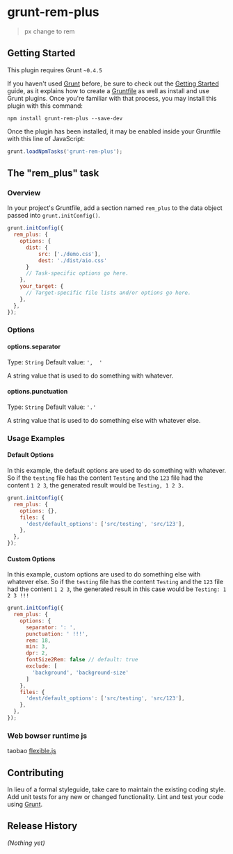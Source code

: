 # grunt-rem-plus

> px change to rem

## Getting Started
This plugin requires Grunt `~0.4.5`

If you haven't used [Grunt](http://gruntjs.com/) before, be sure to check out the [Getting Started](http://gruntjs.com/getting-started) guide, as it explains how to create a [Gruntfile](http://gruntjs.com/sample-gruntfile) as well as install and use Grunt plugins. Once you're familiar with that process, you may install this plugin with this command:

```shell
npm install grunt-rem-plus --save-dev
```

Once the plugin has been installed, it may be enabled inside your Gruntfile with this line of JavaScript:

```js
grunt.loadNpmTasks('grunt-rem-plus');
```

## The "rem_plus" task

### Overview
In your project's Gruntfile, add a section named `rem_plus` to the data object passed into `grunt.initConfig()`.

```js
grunt.initConfig({
  rem_plus: {
    options: {
      dist: {
          src: ['./demo.css'],
          dest: './dist/aio.css'
      }
      // Task-specific options go here.
    },
    your_target: {
      // Target-specific file lists and/or options go here.
    },
  },
});
```

### Options

#### options.separator
Type: `String`
Default value: `',  '`

A string value that is used to do something with whatever.

#### options.punctuation
Type: `String`
Default value: `'.'`

A string value that is used to do something else with whatever else.

### Usage Examples

#### Default Options
In this example, the default options are used to do something with whatever. So if the `testing` file has the content `Testing` and the `123` file had the content `1 2 3`, the generated result would be `Testing, 1 2 3.`

```js
grunt.initConfig({
  rem_plus: {
    options: {},
    files: {
      'dest/default_options': ['src/testing', 'src/123'],
    },
  },
});
```

#### Custom Options
In this example, custom options are used to do something else with whatever else. So if the `testing` file has the content `Testing` and the `123` file had the content `1 2 3`, the generated result in this case would be `Testing: 1 2 3 !!!`

```js
grunt.initConfig({
  rem_plus: {
    options: {
      separator: ': ',
      punctuation: ' !!!',
      rem: 18,
      min: 3,
      dpr: 2,
      fontSize2Rem: false // default: true 
      exclude: [
        'background', 'background-size'
      ]
    },
    files: {
      'dest/default_options': ['src/testing', 'src/123'],
    },
  },
});
```

### Web bowser runtime js
taobao [flexible.js](https://github.com/amfe/lib-flexible)

## Contributing
In lieu of a formal styleguide, take care to maintain the existing coding style. Add unit tests for any new or changed functionality. Lint and test your code using [Grunt](http://gruntjs.com/).

## Release History
_(Nothing yet)_
